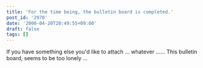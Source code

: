 ```yaml
---
title: 'For the time being, the bulletin board is completed.'
post_id: '2970'
date: '2000-04-20T20:49:55+09:00'
draft: false
tags: []
---
```


If you have something else you'd like to attach ... whatever ...... This bulletin board, seems to be too lonely ...